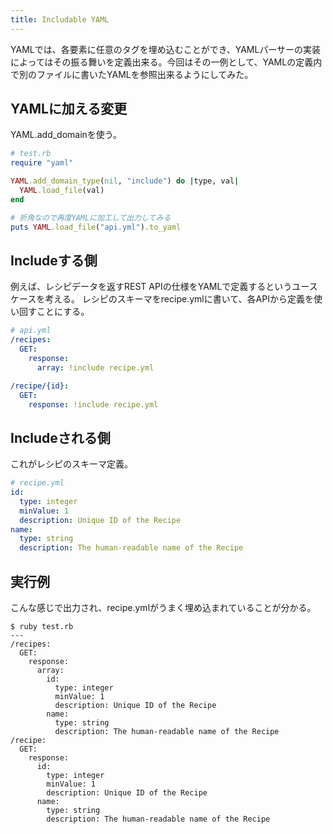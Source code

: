 ```yaml
---
title: Includable YAML
---
```


YAMLでは、各要素に任意のタグを埋め込むことができ、YAMLパーサーの実装によってはその振る舞いを定義出来る。今回はその一例として、YAMLの定義内で別のファイルに書いたYAMLを参照出来るようにしてみた。

## YAMLに加える変更

YAML.add_domainを使う。

```ruby
# test.rb
require "yaml"

YAML.add_domain_type(nil, "include") do |type, val|
  YAML.load_file(val)
end

# 折角なので再度YAMLに加工して出力してみる
puts YAML.load_file("api.yml").to_yaml
```

## Includeする側

例えば、レシピデータを返すREST APIの仕様をYAMLで定義するというユースケースを考える。 レシピのスキーマをrecipe.ymlに書いて、各APIから定義を使い回すことにする。

```yaml
# api.yml
/recipes:
  GET:
    response:
      array: !include recipe.yml

/recipe/{id}:
  GET:
    response: !include recipe.yml
```

## Includeされる側

これがレシピのスキーマ定義。

```yaml
# recipe.yml
id:
  type: integer
  minValue: 1
  description: Unique ID of the Recipe
name:
  type: string
  description: The human-readable name of the Recipe
```

## 実行例

こんな感じで出力され、recipe.ymlがうまく埋め込まれていることが分かる。

```console
$ ruby test.rb
---
/recipes:
  GET:
    response:
      array:
        id:
          type: integer
          minValue: 1
          description: Unique ID of the Recipe
        name:
          type: string
          description: The human-readable name of the Recipe
/recipe:
  GET:
    response:
      id:
        type: integer
        minValue: 1
        description: Unique ID of the Recipe
      name:
        type: string
        description: The human-readable name of the Recipe
```
